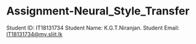 # Assignment-Neural_Style_Transfer
Student ID: IT18131734                                        Student Name: K.G.T.Niranjan.                                 Student Email: IT18131734@my.sliit.lk 

